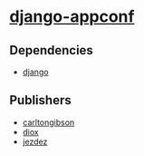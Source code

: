 # [django-appconf](https://pypi.org/project/django-appconf)

## Dependencies
- [django](packages/d/django.md)



## Publishers
- [carltongibson](https://pypi.org/user/carltongibson)
- [diox](https://pypi.org/user/diox)
- [jezdez](https://pypi.org/user/jezdez)

